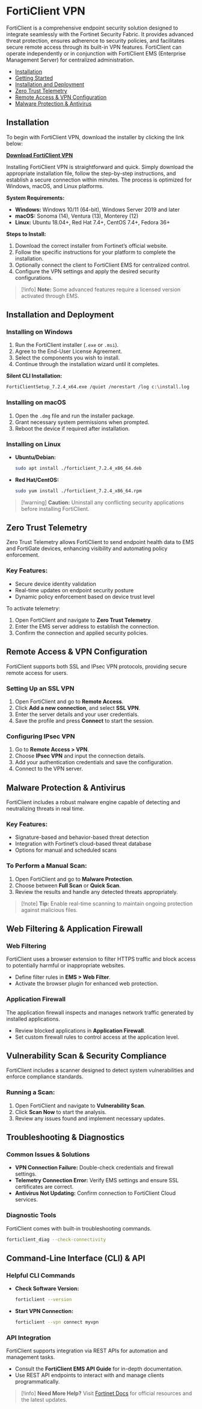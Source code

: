 # FortiClient VPN

FortiClient is a comprehensive endpoint security solution designed to integrate seamlessly with the Fortinet Security Fabric. It provides advanced threat protection, ensures adherence to security policies, and facilitates secure remote access through its built-in VPN features. FortiClient can operate independently or in conjunction with FortiClient EMS (Enterprise Management Server) for centralized administration.

- [Installation](#installation)  
- [Getting Started](#installation-and-deployment)  
- [Installation and Deployment](#installation-and-deployment)  
- [Zero Trust Telemetry](#zero-trust-telemetry)  
- [Remote Access & VPN Configuration](#remote-access--vpn-configuration)  
- [Malware Protection & Antivirus](#malware-protection--antivirus)  

## Installation  
To begin with FortiClient VPN, download the installer by clicking the link below:

**[Download FortiClient VPN](*)**  

Installing FortiClient VPN is straightforward and quick. Simply download the appropriate installation file, follow the step-by-step instructions, and establish a secure connection within minutes. The process is optimized for Windows, macOS, and Linux platforms.

**System Requirements:**  
- **Windows:** Windows 10/11 (64-bit), Windows Server 2019 and later  
- **macOS:** Sonoma (14), Ventura (13), Monterey (12)  
- **Linux:** Ubuntu 18.04+, Red Hat 7.4+, CentOS 7.4+, Fedora 36+  

**Steps to Install:**  
1. Download the correct installer from Fortinet’s official website.  
2. Follow the specific instructions for your platform to complete the installation.  
3. Optionally connect the client to FortiClient EMS for centralized control.  
4. Configure the VPN settings and apply the desired security configurations.

>[!info] **Note:** Some advanced features require a licensed version activated through EMS.


## Installation and Deployment

### Installing on Windows  
1. Run the FortiClient installer (`.exe` or `.msi`).  
2. Agree to the End-User License Agreement.  
3. Select the components you wish to install.  
4. Continue through the installation wizard until it completes.  

**Silent CLI Installation:**  
```sh
FortiClientSetup_7.2.4_x64.exe /quiet /norestart /log c:\install.log
```

### Installing on macOS  
1. Open the `.dmg` file and run the installer package.  
2. Grant necessary system permissions when prompted.  
3. Reboot the device if required after installation.  

### Installing on Linux  
- **Ubuntu/Debian:**  
  ```sh
  sudo apt install ./forticlient_7.2.4_x86_64.deb
  ```  
- **Red Hat/CentOS:**  
  ```sh
  sudo yum install ./forticlient_7.2.4_x86_64.rpm
  ```  

>[!warning] **Caution:** Uninstall any conflicting security applications before installing FortiClient.


## Zero Trust Telemetry

Zero Trust Telemetry allows FortiClient to send endpoint health data to EMS and FortiGate devices, enhancing visibility and automating policy enforcement.

### Key Features:  
- Secure device identity validation  
- Real-time updates on endpoint security posture  
- Dynamic policy enforcement based on device trust level  

To activate telemetry:  
1. Open FortiClient and navigate to **Zero Trust Telemetry**.  
2. Enter the EMS server address to establish the connection.  
3. Confirm the connection and applied security policies.


## Remote Access & VPN Configuration

FortiClient supports both SSL and IPsec VPN protocols, providing secure remote access for users.

### Setting Up an SSL VPN  
1. Open FortiClient and go to **Remote Access**.  
2. Click **Add a new connection**, and select **SSL VPN**.  
3. Enter the server details and your user credentials.  
4. Save the profile and press **Connect** to start the session.

### Configuring IPsec VPN  
1. Go to **Remote Access > VPN**.  
2. Choose **IPsec VPN** and input the connection details.  
3. Add your authentication credentials and save the configuration.  
4. Connect to the VPN server.


## Malware Protection & Antivirus

FortiClient includes a robust malware engine capable of detecting and neutralizing threats in real time.

### Key Features:  
- Signature-based and behavior-based threat detection  
- Integration with Fortinet’s cloud-based threat database  
- Options for manual and scheduled scans

### To Perform a Manual Scan:  
1. Open FortiClient and go to **Malware Protection**.  
2. Choose between **Full Scan** or **Quick Scan**.  
3. Review the results and handle any detected threats appropriately.

>[!note] **Tip:** Enable real-time scanning to maintain ongoing protection against malicious files.


## Web Filtering & Application Firewall

### Web Filtering  
FortiClient uses a browser extension to filter HTTPS traffic and block access to potentially harmful or inappropriate websites.

- Define filter rules in **EMS > Web Filter**.  
- Activate the browser plugin for enhanced web protection.

### Application Firewall  
The application firewall inspects and manages network traffic generated by installed applications.

- Review blocked applications in **Application Firewall**.  
- Set custom firewall rules to control access at the application level.


## Vulnerability Scan & Security Compliance

FortiClient includes a scanner designed to detect system vulnerabilities and enforce compliance standards.

### Running a Scan:  
1. Open FortiClient and navigate to **Vulnerability Scan**.  
2. Click **Scan Now** to start the analysis.  
3. Review any issues found and implement necessary updates.


## Troubleshooting & Diagnostics

### Common Issues & Solutions  
- **VPN Connection Failure:** Double-check credentials and firewall settings.  
- **Telemetry Connection Error:** Verify EMS settings and ensure SSL certificates are correct.  
- **Antivirus Not Updating:** Confirm connection to FortiClient Cloud services.

### Diagnostic Tools  
FortiClient comes with built-in troubleshooting commands.  
```sh
forticlient_diag --check-connectivity
```


## Command-Line Interface (CLI) & API

### Helpful CLI Commands  
- **Check Software Version:**  
  ```sh
  forticlient --version
  ```  
- **Start VPN Connection:**  
  ```sh
  forticlient --vpn connect myvpn
  ```

### API Integration  
FortiClient supports integration via REST APIs for automation and management tasks.

- Consult the **FortiClient EMS API Guide** for in-depth documentation.  
- Use REST API endpoints to interact with and manage clients programmatically.

>[!info] **Need More Help?** Visit [Fortinet Docs](https://docs.fortinet.com/) for official resources and the latest updates.
